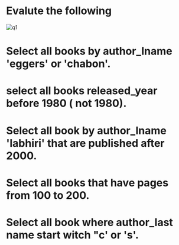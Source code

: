 # Evalute the following
![q1](https://user-images.githubusercontent.com/37334916/113534222-b4521c80-95ed-11eb-9a97-1994508790f2.png)


# Select all books by author_lname 'eggers' or 'chabon'.

# select all books released_year before 1980 ( not 1980).

# Select all book by author_lname 'labhiri' that are published after 2000.

#  Select all books that have pages from 100 to 200.

# Select all book where author_last name start witch "c' or 's'.

